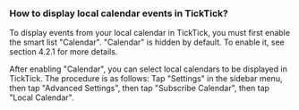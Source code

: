### How to display local calendar events in TickTick?

To display events from your local calendar in TickTick, you must first enable the smart list "Calendar". "Calendar" is hidden by default. To enable it, see section 4.2.1 for more details.

After enabling "Calendar", you can select local calendars to be displayed in TickTick. The procedure is as follows: Tap "Settings" in the sidebar menu, then tap "Advanced Settings", then tap "Subscribe Calendar", then tap "Local Calendar".


